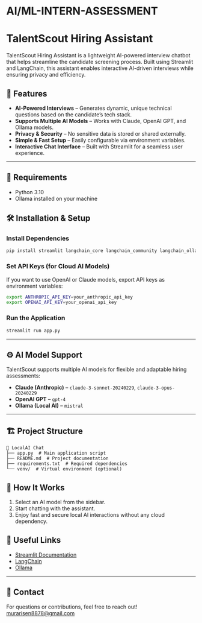 # AI/ML-INTERN-ASSESSMENT

# TalentScout Hiring Assistant

TalentScout Hiring Assistant is a lightweight AI-powered interview chatbot that helps streamline the candidate screening process. Built using Streamlit and LangChain, this assistant enables interactive AI-driven interviews while ensuring privacy and efficiency.

## 🚀 Features

- **AI-Powered Interviews** – Generates dynamic, unique technical questions based on the candidate’s tech stack.
- **Supports Multiple AI Models** – Works with Claude, OpenAI GPT, and Ollama models.
- **Privacy & Security** – No sensitive data is stored or shared externally.
- **Simple & Fast Setup** – Easily configurable via environment variables.
- **Interactive Chat Interface** – Built with Streamlit for a seamless user experience.

---
## 📌 Requirements

- Python 3.10
- Ollama installed on your machine

## 🛠 Installation & Setup


###  Install Dependencies
```sh
pip install streamlit langchain_core langchain_community langchain_ollama
```

### Set API Keys (for Cloud AI Models)
If you want to use OpenAI or Claude models, export API keys as environment variables:
```sh
export ANTHROPIC_API_KEY=your_anthropic_api_key
export OPENAI_API_KEY=your_openai_api_key
```

###  Run the Application
```sh
streamlit run app.py
```

---

## ⚙️ AI Model Support
TalentScout supports multiple AI models for flexible and adaptable hiring assessments:
- **Claude (Anthropic)** – `claude-3-sonnet-20240229`, `claude-3-opus-20240229`
- **OpenAI GPT** – `gpt-4`
- **Ollama (Local AI)** – `mistral`

  
---

## 🏗 Project Structure
```
📂 LocalAI Chat
├── app.py  # Main application script
├── README.md  # Project documentation
├── requirements.txt  # Required dependencies
└── venv/  # Virtual environment (optional)
```

## 🤖 How It Works
1. Select an AI model from the sidebar.
2. Start chatting with the assistant.
3. Enjoy fast and secure local AI interactions without any cloud dependency.

## 🔗 Useful Links
- [Streamlit Documentation](https://docs.streamlit.io/)
- [LangChain](https://python.langchain.com/)
- [Ollama](https://ollama.com/)


---

## 📩 Contact
For questions or contributions, feel free to reach out!
murarisen8878@gmail.com
